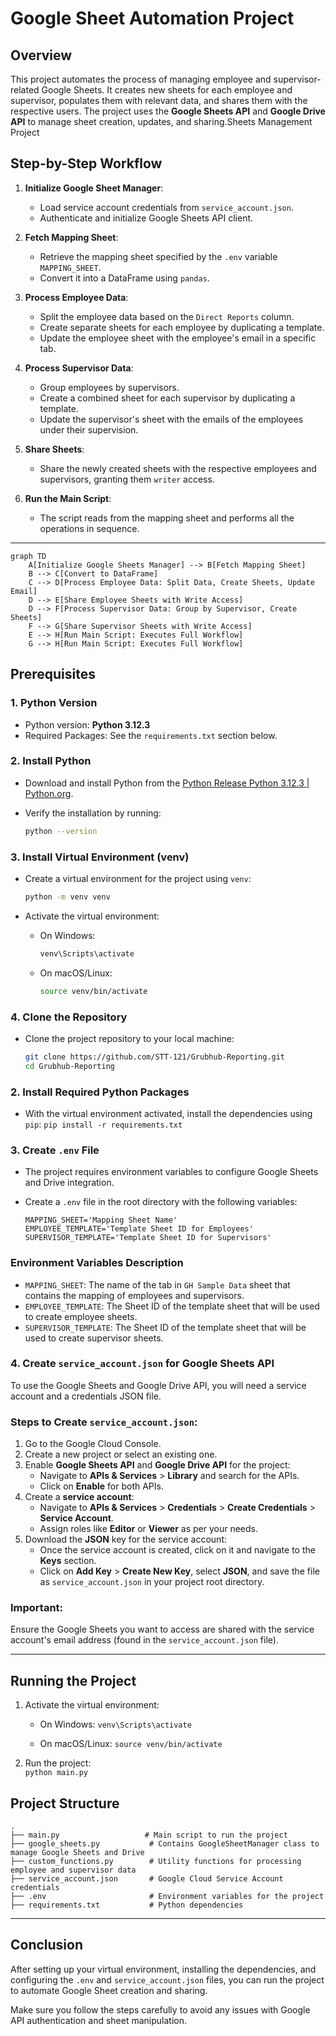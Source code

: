 
# Google Sheet Automation Project

## Overview

This project automates the process of managing employee and supervisor-related Google Sheets. It creates new sheets for each employee and supervisor, populates them with relevant data, and shares them with the respective users. The project uses the **Google Sheets API** and **Google Drive API** to manage sheet creation, updates, and sharing.Sheets Management Project

## Step-by-Step Workflow

1. **Initialize Google Sheet Manager**:
   - Load service account credentials from `service_account.json`.
   - Authenticate and initialize Google Sheets API client.

2. **Fetch Mapping Sheet**:
   - Retrieve the mapping sheet specified by the `.env` variable `MAPPING_SHEET`.
   - Convert it into a DataFrame using `pandas`.

3. **Process Employee Data**:
   - Split the employee data based on the `Direct Reports` column.
   - Create separate sheets for each employee by duplicating a template.
   - Update the employee sheet with the employee's email in a specific tab.

4. **Process Supervisor Data**:
   - Group employees by supervisors.
   - Create a combined sheet for each supervisor by duplicating a template.
   - Update the supervisor's sheet with the emails of the employees under their supervision.

5. **Share Sheets**:
   - Share the newly created sheets with the respective employees and supervisors, granting them `writer` access.

6. **Run the Main Script**:
   - The script reads from the mapping sheet and performs all the operations in sequence.
---

```mermaid
graph TD
    A[Initialize Google Sheets Manager] --> B[Fetch Mapping Sheet]
    B --> C[Convert to DataFrame]
    C --> D[Process Employee Data: Split Data, Create Sheets, Update Email]
    D --> E[Share Employee Sheets with Write Access]
    D --> F[Process Supervisor Data: Group by Supervisor, Create Sheets]
    F --> G[Share Supervisor Sheets with Write Access]
    E --> H[Run Main Script: Executes Full Workflow]
    G --> H[Run Main Script: Executes Full Workflow]

```
## Prerequisites

### 1. Python Version

-   Python version: **Python 3.12.3**
-   Required Packages: See the `requirements.txt` section below.

### 2. Install Python

-   Download and install Python from the [Python Release Python 3.12.3 | Python.org](https://www.python.org/downloads/release/python-3123/).
    
-   Verify the installation by running:
    
    ```bash
    python --version
    ```
    

### 3. Install Virtual Environment (venv)

-   Create a virtual environment for the project using `venv`:
    
    ```bash
    python -m venv venv
    ```
    
-   Activate the virtual environment:
    
    -   On Windows:
        
        ```bash
        venv\Scripts\activate
        ```
        
    -   On macOS/Linux:
		 ```bash
		source venv/bin/activate
		```
### 4. Clone the Repository
- Clone the project repository to your local machine:

	```bash
	git clone https://github.com/STT-121/Grubhub-Reporting.git 
	cd Grubhub-Reporting
	```
### 2. Install Required Python Packages

-   With the virtual environment activated, install the dependencies using `pip`:
    `pip install -r requirements.txt` 
    

### 3. Create `.env` File

-   The project requires environment variables to configure Google Sheets and Drive integration.
    
-   Create a `.env` file in the root directory with the following variables:
    ```
    MAPPING_SHEET='Mapping Sheet Name'
    EMPLOYEE_TEMPLATE='Template Sheet ID for Employees'
    SUPERVISOR_TEMPLATE='Template Sheet ID for Supervisors'
    ``` 
    

### **Environment Variables Description**

-   `MAPPING_SHEET`: The name of the tab in `GH Sample Data` sheet that contains the mapping of employees and supervisors.
-   `EMPLOYEE_TEMPLATE`: The Sheet ID of the template sheet that will be used to create employee sheets.
-   `SUPERVISOR_TEMPLATE`: The Sheet ID of the template sheet that will be used to create supervisor sheets.

### 4. Create `service_account.json` for Google Sheets API

To use the Google Sheets and Google Drive API, you will need a service account and a credentials JSON file.

### Steps to Create `service_account.json`:

1.  Go to the Google Cloud Console.
2.  Create a new project or select an existing one.
3.  Enable **Google Sheets API** and **Google Drive API** for the project:
    -   Navigate to **APIs & Services** > **Library** and search for the APIs.
    -   Click on **Enable** for both APIs.
4.  Create a **service account**:
    -   Navigate to **APIs & Services** > **Credentials** > **Create Credentials** > **Service Account**.
    -   Assign roles like **Editor** or **Viewer** as per your needs.
5.  Download the **JSON** key for the service account:
    -   Once the service account is created, click on it and navigate to the **Keys** section.
    -   Click on **Add Key** > **Create New Key**, select **JSON**, and save the file as `service_account.json` in your project root directory.

### Important:

Ensure the Google Sheets you want to access are shared with the service account's email address (found in the `service_account.json` file).

----------

## Running the Project

1.  Activate the virtual environment:
    
    -   On Windows:
        `venv\Scripts\activate` 
        
    -   On macOS/Linux:
        `source venv/bin/activate` 
        
2.  Run the project:    
    `python main.py`

## Project Structure

```
.
├── main.py                   # Main script to run the project
├── google_sheets.py           # Contains GoogleSheetManager class to manage Google Sheets and Drive
├── custom_functions.py        # Utility functions for processing employee and supervisor data
├── service_account.json       # Google Cloud Service Account credentials
├── .env                       # Environment variables for the project
├── requirements.txt           # Python dependencies

```
----------
## Conclusion

After setting up your virtual environment, installing the dependencies, and configuring the `.env` and `service_account.json` files, you can run the project to automate Google Sheet creation and sharing.

Make sure you follow the steps carefully to avoid any issues with Google API authentication and sheet manipulation.
